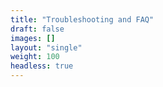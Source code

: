 ```yaml
---
title: "Troubleshooting and FAQ"
draft: false
images: []
layout: "single"
weight: 100
headless: true
---
```

